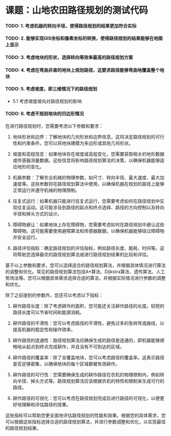 # 课题：山地农田路径规划的测试代码

#### TODO: 1. 考虑机器的转向半径，使得路径规划的结果更加符合实际
#### TODO: 2. 能够实现GIS坐标和像素坐标的转换，使得路径规划的结果能够在地图上显示
#### TODO: 3. 考虑地块的形状，选择转向等效率最高的路径规划方案
#### TODO: 4. 考虑在弯曲非直的地块上规划路径，这要求路径能够弯曲地覆盖整个地块
#### TODO: 5. 考虑坡度，即三维情况下的路径规划
* 5.1 考虑坡度坡向对路径规划的影响
#### TODO: 6. 考虑不规则地块的凹边形情况

在进行路径规划时，您需要考虑以下参数和要求：

1. 地块形状和边界：了解地块的几何形状和边界信息，这将决定路径规划的可行性和约束条件。您可以将地块建模为多边形或其他几何形状。

2. 坡度和高程信息：如果地块存在坡度或高程变化，您需要获取相关的地形数据或传感器测量数据。这些信息将影响路径规划算法的决策，以确保机器能够适应地形的变化。

3. 机器参数：了解农业机械的物理参数，如尺寸、转向半径、最大速度、最大加速度等。这些参数将在路径规划算法中使用，以确保机器在规划的路径上能够正常运行并遵守机械的物理限制。

4. 往复式运行：如果机器只能进行往复式运行，您需要考虑如何在路径规划中实现往复运动。这可能涉及到路径的起点和终点选择、路径的方向控制以及转向半径和掉头方式的设计。

5. 障碍物避让：如果地块上存在障碍物，您需要考虑如何在路径规划中避让这些障碍物。这可能需要使用避障算法和传感器数据，以确保机器能够绕过障碍物并安全运行。

6. 路径评估指标：确定路径规划的评估指标，例如路径长度、能耗、时间等。这将帮助您选择最优的路径规划算法或进行路径规划结果的比较和评估。

基于以上参数和要求，您可以选择适合的路径规划算法，并根据具体情况进行算法的调整和优化。常见的路径规划算法包括A*算法、Dijkstra算法、遗传算法、人工势场法等。您可以根据具体需求选择合适的算法，并根据实际情况进行参数的调整和优化。

除了之前提到的参数外，您还可以考虑以下指标：

1. 耕作路径长度：除了考虑耕作的面积，您可能还关注耕作路径的长度。较短的路径长度可以节省时间和能源消耗。

2. 耕作路径的平滑性：您可以考虑路径的平滑性，避免过多的急转弯或曲线，以提高机器的稳定性和操作效率。

3. 耕作路径的连通性：路径规划算法应确保生成的路径是连通的，即机器能够顺畅地从起点到终点完成耕作，并且没有不可到达的区域。

4. 耕作路径的覆盖率：除了全覆盖地块，您可以考虑路径的覆盖率。这表示路径是否足够密集，以确保地块的每个区域都被有效耕作。

5. 耕作路径的可行性：您需要确保生成的耕作路径在农机的物理限制内，例如转向半径、掉头方式等。路径规划算法应该根据农机的特性和限制来生成可行的路径。

6. 耕作路径的可视化：您可以考虑在路径规划完成后进行路径的可视化，以便更好地理解和评估路径的效果。

这些指标可以帮助您更全面地评估路径规划的性能和效果。根据您的具体需求，您可以根据这些指标选择合适的路径规划算法，并进行参数调整和优化，以实现最佳的路径规划结果。